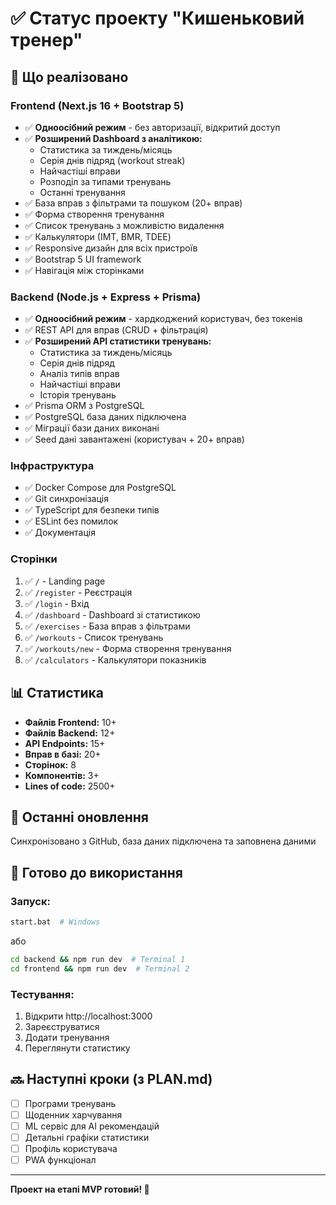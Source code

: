 # ✅ Статус проекту "Кишеньковий тренер"

## 🎉 Що реалізовано

### Frontend (Next.js 16 + Bootstrap 5)
- ✅ **Одноосібний режим** - без авторизації, відкритий доступ
- ✅ **Розширений Dashboard з аналітикою:**
  - Статистика за тиждень/місяць
  - Серія днів підряд (workout streak)
  - Найчастіші вправи
  - Розподіл за типами тренувань
  - Останні тренування
- ✅ База вправ з фільтрами та пошуком (20+ вправ)
- ✅ Форма створення тренування
- ✅ Список тренувань з можливістю видалення
- ✅ Калькулятори (ІМТ, BMR, TDEE)
- ✅ Responsive дизайн для всіх пристроїв
- ✅ Bootstrap 5 UI framework
- ✅ Навігація між сторінками

### Backend (Node.js + Express + Prisma)
- ✅ **Одноосібний режим** - хардкоджений користувач, без токенів
- ✅ REST API для вправ (CRUD + фільтрація)
- ✅ **Розширений API статистики тренувань:**
  - Статистика за тиждень/місяць
  - Серія днів підряд
  - Аналіз типів вправ
  - Найчастіші вправи
  - Історія тренувань
- ✅ Prisma ORM з PostgreSQL
- ✅ PostgreSQL база даних підключена
- ✅ Міграції бази даних виконані
- ✅ Seed дані завантажені (користувач + 20+ вправ)

### Інфраструктура
- ✅ Docker Compose для PostgreSQL
- ✅ Git синхронізація
- ✅ TypeScript для безпеки типів
- ✅ ESLint без помилок
- ✅ Документація

### Сторінки
1. ✅ `/` - Landing page
2. ✅ `/register` - Реєстрація
3. ✅ `/login` - Вхід
4. ✅ `/dashboard` - Dashboard зі статистикою
5. ✅ `/exercises` - База вправ з фільтрами
6. ✅ `/workouts` - Список тренувань
7. ✅ `/workouts/new` - Форма створення тренування
8. ✅ `/calculators` - Калькулятори показників

## 📊 Статистика

- **Файлів Frontend:** 10+
- **Файлів Backend:** 12+
- **API Endpoints:** 15+
- **Вправ в базі:** 20+
- **Сторінок:** 8
- **Компонентів:** 3+
- **Lines of code:** 2500+

## 🔄 Останні оновлення

Синхронізовано з GitHub, база даних підключена та заповнена даними

## 🚀 Готово до використання

### Запуск:
```bash
start.bat  # Windows
```

або

```bash
cd backend && npm run dev  # Terminal 1
cd frontend && npm run dev  # Terminal 2
```

### Тестування:
1. Відкрити http://localhost:3000
2. Зареєструватися
3. Додати тренування
4. Переглянути статистику

## 🔜 Наступні кроки (з PLAN.md)

- [ ] Програми тренувань
- [ ] Щоденник харчування
- [ ] ML сервіс для AI рекомендацій
- [ ] Детальні графіки статистики
- [ ] Профіль користувача
- [ ] PWA функціонал

---

**Проект на етапі MVP готовий! 🎉**

